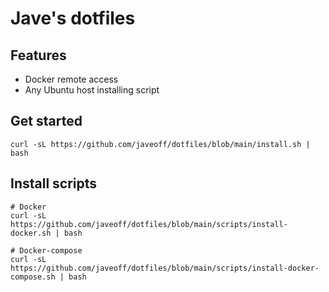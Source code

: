﻿# Jave's dotfiles

## Features

- Docker remote access
- Any Ubuntu host installing script

## Get started

```
curl -sL https://github.com/javeoff/dotfiles/blob/main/install.sh | bash
```

## Install scripts

```
# Docker
curl -sL https://github.com/javeoff/dotfiles/blob/main/scripts/install-docker.sh | bash

# Docker-compose
curl -sL https://github.com/javeoff/dotfiles/blob/main/scripts/install-docker-compose.sh | bash
```
